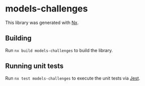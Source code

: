 # models-challenges

This library was generated with [Nx](https://nx.dev).

## Building

Run `nx build models-challenges` to build the library.

## Running unit tests

Run `nx test models-challenges` to execute the unit tests via [Jest](https://jestjs.io).
